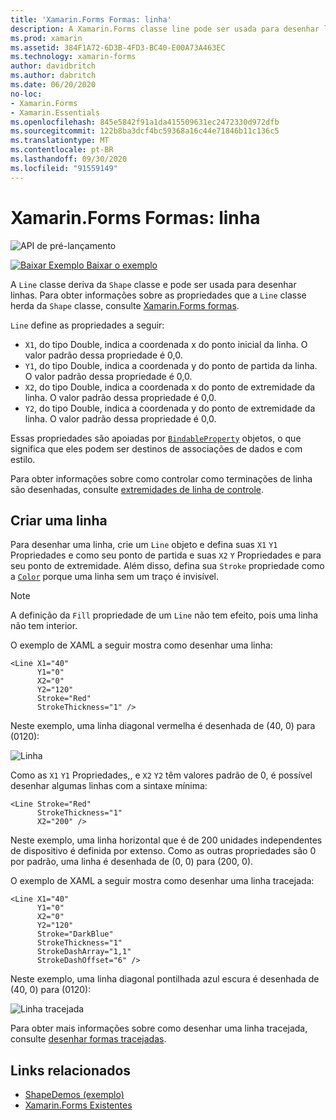 ```yaml
---
title: 'Xamarin.Forms Formas: linha'
description: A Xamarin.Forms classe line pode ser usada para desenhar linhas.
ms.prod: xamarin
ms.assetid: 384F1A72-6D3B-4FD3-BC40-E00A73A463EC
ms.technology: xamarin-forms
author: davidbritch
ms.author: dabritch
ms.date: 06/20/2020
no-loc:
- Xamarin.Forms
- Xamarin.Essentials
ms.openlocfilehash: 845e5842f91a1da415509631ec2472330d972dfb
ms.sourcegitcommit: 122b8ba3dcf4bc59368a16c44e71846b11c136c5
ms.translationtype: MT
ms.contentlocale: pt-BR
ms.lasthandoff: 09/30/2020
ms.locfileid: "91559149"
---
```

# <a name="no-locxamarinforms-shapes-line"></a>Xamarin.Forms Formas: linha

![API de pré-lançamento](~/media/shared/preview.png)

[![Baixar Exemplo](~/media/shared/download.png) Baixar o exemplo](https://docs.microsoft.com/samples/xamarin/xamarin-forms-samples/userinterface-shapesdemos/)

A `Line` classe deriva da `Shape` classe e pode ser usada para desenhar linhas. Para obter informações sobre as propriedades que a `Line` classe herda da `Shape` classe, consulte [ Xamarin.Forms formas](index.md).

`Line` define as propriedades a seguir:

- `X1`, do tipo Double, indica a coordenada x do ponto inicial da linha. O valor padrão dessa propriedade é 0,0.
- `Y1`, do tipo Double, indica a coordenada y do ponto de partida da linha. O valor padrão dessa propriedade é 0,0.
- `X2`, do tipo Double, indica a coordenada x do ponto de extremidade da linha. O valor padrão dessa propriedade é 0,0.
- `Y2`, do tipo Double, indica a coordenada y do ponto de extremidade da linha. O valor padrão dessa propriedade é 0,0.

Essas propriedades são apoiadas por [`BindableProperty`](xref:Xamarin.Forms.BindableProperty) objetos, o que significa que eles podem ser destinos de associações de dados e com estilo.

Para obter informações sobre como controlar como terminações de linha são desenhadas, consulte [extremidades de linha de controle](index.md#control-line-ends).

## <a name="create-a-line"></a>Criar uma linha

Para desenhar uma linha, crie um `Line` objeto e defina suas `X1` `Y1` Propriedades e como seu ponto de partida e suas `X2` `Y` Propriedades e para seu ponto de extremidade. Além disso, defina sua `Stroke` propriedade como a [`Color`](xref:Xamarin.Forms.Color) porque uma linha sem um traço é invisível.

> [!NOTE]
> A definição da `Fill` propriedade de um `Line` não tem efeito, pois uma linha não tem interior.

O exemplo de XAML a seguir mostra como desenhar uma linha:

```xaml
<Line X1="40"
      Y1="0"
      X2="0"
      Y2="120"
      Stroke="Red"
      StrokeThickness="1" />
```

Neste exemplo, uma linha diagonal vermelha é desenhada de (40, 0) para (0120):

![Linha](line-images/line.png "Linha")

Como as `X1` `Y1` Propriedades,, e `X2` `Y2` têm valores padrão de 0, é possível desenhar algumas linhas com a sintaxe mínima:

```xaml
<Line Stroke="Red"
      StrokeThickness="1"
      X2="200" />
```

Neste exemplo, uma linha horizontal que é de 200 unidades independentes de dispositivo é definida por extenso. Como as outras propriedades são 0 por padrão, uma linha é desenhada de (0, 0) para (200, 0).

O exemplo de XAML a seguir mostra como desenhar uma linha tracejada:

```xaml
<Line X1="40"
      Y1="0"
      X2="0"
      Y2="120"
      Stroke="DarkBlue"
      StrokeThickness="1"
      StrokeDashArray="1,1"
      StrokeDashOffset="6" />
```

Neste exemplo, uma linha diagonal pontilhada azul escura é desenhada de (40, 0) para (0120):

![Linha tracejada](line-images/dashed-line.png "Linha tracejada")

Para obter mais informações sobre como desenhar uma linha tracejada, consulte [desenhar formas tracejadas](index.md#draw-dashed-shapes).

## <a name="related-links"></a>Links relacionados

- [ShapeDemos (exemplo)](/samples/xamarin/xamarin-forms-samples/userinterface-shapesdemos/)
- [Xamarin.Forms Existentes](index.md)